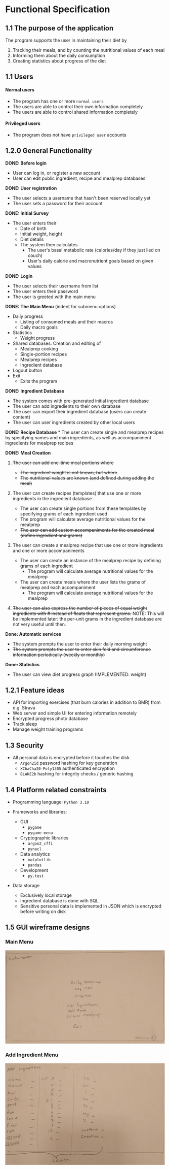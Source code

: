 Functional Specification
===

## 1.1 The purpose of the application

The program supports the user in maintaining their diet by
  1. Tracking their meals, and by counting the nutritional values of each meal
  2. Informing them about the daily consumption
  3. Creating statistics about progress of the diet


## 1.1 Users

#### Normal users
  * The program has one or more `normal users`
  * The users are able to control their own information completely
  * The users are able to control shared information completely


#### Privileged users
  * The program does not have `privileged user` accounts


## 1.2.0 General Functionality

**DONE: Before login**
  * User can log in, or register a new account
  * User can edit public ingredient, recipe and mealprep databases


**DONE: User registration**
  * The user selects a username that hasn't been reserved locally yet
  * The user sets a password for their account


**DONE: Initial Survey**
  * The user enters their
    * Date of birth
    * Initial weight, height
    * Diet details
    * The system then calculates
      * The user's basal metabolic rate (calories/day if they just lied on couch)
      * User's daily calorie and macronutrient goals based on given values


**DONE: Login**
  * The user selects their username from list
  * The user enters their password
  * The user is greeted with the main menu


**DONE: The Main Menu** (indent for submenu options)
  * Daily progress
    * Listing of consumed meals and their macros
    * Daily macro goals
  * Statistics
    * Weight progress
  * Shared databases: Creation and editing of
    * Mealprep cooking
    * Single-portion recipes
    * Mealprep recipes
    * Ingredient database
* Logout button
* Exit
    * Exits the program


**DONE: Ingredient Database**
  * The system comes with pre-generated initial ingredient database
  * The user can add ingredients to their own database
  * The user can export their ingredient database (users can create content)
  * The user can user ingredients created by other local users

**DONE: Recipe Database**
    * The user can create single and mealprep recipes by specifying names and main ingredients, as well as 
      accompaniment ingredients for mealprep recipes

**DONE: Meal Creation**

1. ~~The user can add one-time meal portions where~~ 
   * ~~The ingredient weight is not known, but where~~
   * ~~The nutritional values are known (and defined during adding the meal)~~

2. The user can create recipes (templates) that use one or more ingredients in the ingredient database
   * The user can create single portions from these templates by specifying grams of each ingredient used
    * The program will calculate average nutritional values for the mealprep
   * ~~The user can add custom accompaniments for the created meal (define ingredient and grams)~~

3. The user can create a mealprep recipe that use one or more ingredients and one or more accompaniments
   * The user can create an instance of the mealprep recipe by defining grams of each ingredient
       * The program will calculate average nutritional values for the mealprep
   * The user can create meals where the user lists the grams of mealprep and each accompaniment
     * The program will calculate average nutritional values for the mealprep

4. ~~The user can also express the number of pieces of equal weight ingredients with #<integer> instead of floats that represent grams.~~
    NOTE: This will be implemented later: the per-unit grams in the ingredient database are not very useful until then. 

**Done: Automatic services**
  * The system prompts the user to enter their daily morning weight
  * ~~The system prompts the user to enter skin fold and circumference information periodically (weekly or monthly)~~

**Done: Statistics**
  * The user can view diet progress graph (IMPLEMENTED: weight)


## 1.2.1 Feature ideas

* API for importing exercises (that burn calories in addition to BMR) from e.g. Strava
* Web server and simple UI for entering information remotely
* Encrypted progress photo database
* Track sleep
* Manage weight training programs


## 1.3 Security

* All personal data is encrypted before it touches the disk
  * `Argon2id` password hashing for key generation
  * `XChaCha20-Poly1305` authenticated encryption
  * `BLAKE2b` hashing for integrity checks / generic hashing


## 1.4 Platform related constraints

* Programming language: `Python 3.10`
* Frameworks and libraries:
  * GUI
    * `pygame`
    * `pygame-menu`
  * Cryptographic libraries
    * `argon2_cffi`
    * `pynacl`
  * Data analytics
    * `matplotlib`
    * `pandas`
  * Development
    * `py.test`

* Data storage
  * Exclusively local storage
  * Ingredient database is done with SQL
  * Sensitive personal data is implemented in JSON which is encrypted before writing on disk


## 1.5 GUI wireframe designs

### Main Menu
![](https://raw.githubusercontent.com/MarkusOttela/ot-harjoitustyo/master/Documentation/Attachments/00%20-%20Main%20Menu.png)

### Add Ingredient Menu
![](https://raw.githubusercontent.com/MarkusOttela/ot-harjoitustyo/master/Documentation/Attachments/01%20-%20Add%20Ingredient%20Menu.png)
